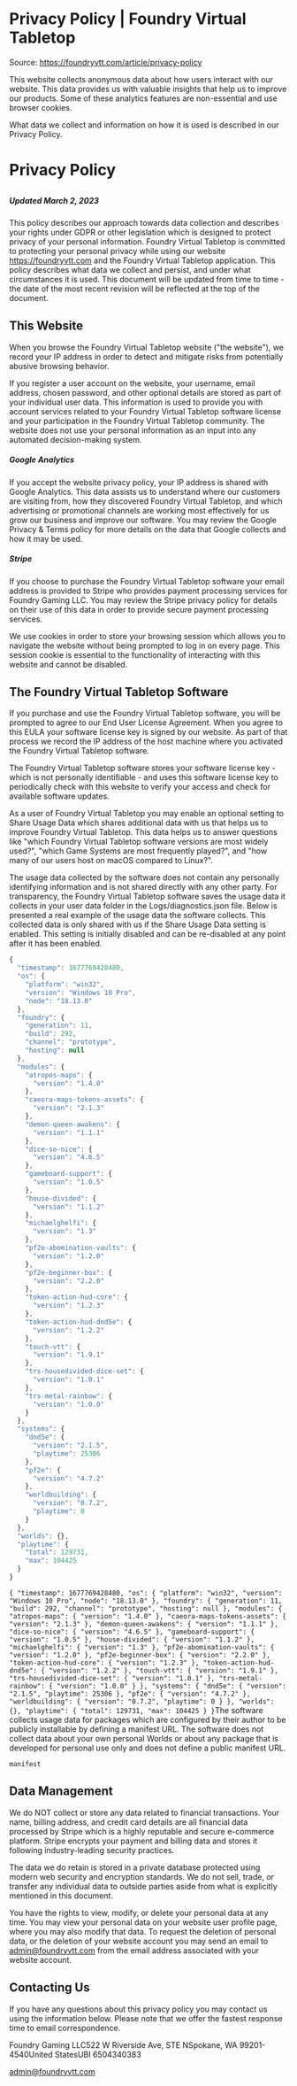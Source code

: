 # Privacy Policy | Foundry Virtual Tabletop

Source: https://foundryvtt.com/article/privacy-policy

This website collects anonymous data about how users interact with our website. This data provides us with 
        valuable insights that help us to improve our products. Some of these analytics features are non-essential 
        and use browser cookies.

What data we collect and information on how it is used is described in our 
        Privacy Policy.


# Privacy Policy


## 


##### Updated March 2, 2023

This policy describes our approach towards data collection and describes your rights under GDPR or other legislation which is designed to protect privacy of your personal information. Foundry Virtual Tabletop is committed to protecting your personal privacy while using our website https://foundryvtt.com and the Foundry Virtual Tabletop application. This policy describes what data we collect and persist, and under what circumstances it is used. This document will be updated from time to time - the date of the most recent revision will be reflected at the top of the document.


## This Website

When you browse the Foundry Virtual Tabletop website ("the website"), we record your IP address in order to detect and mitigate risks from potentially abusive browsing behavior.

If you register a user account on the website, your username, email address, chosen password, and other optional details are stored as part of your individual user data. This information is used to provide you with account services related to your Foundry Virtual Tabletop software license and your participation in the Foundry Virtual Tabletop community. The website does not use your personal information as an input into any automated decision-making system.


##### Google Analytics

If you accept the website privacy policy, your IP address is shared with Google Analytics. This data assists us to understand where our customers are visiting from, how they discovered Foundry Virtual Tabletop, and which advertising or promotional channels are working most effectively for us grow our business and improve our software. You may review the Google Privacy & Terms policy for more details on the data that Google collects and how it may be used.


##### Stripe

If you choose to purchase the Foundry Virtual Tabletop software your email address is provided to Stripe who provides payment processing services for Foundry Gaming LLC. You may review the Stripe privacy policy for details on their use of this data in order to provide secure payment processing services.

We use cookies in order to store your browsing session which allows you to navigate the website without being prompted to log in on every page. This session cookie is essential to the functionality of interacting with this website and cannot be disabled.


## The Foundry Virtual Tabletop Software

If you purchase and use the Foundry Virtual Tabletop software, you will be prompted to agree to our End User License Agreement. When you agree to this EULA your software license key is signed by our website. As part of that process we record the IP address of the host machine where you activated the Foundry Virtual Tabletop software.

The Foundry Virtual Tabletop software stores your software license key - which is not personally identifiable - and uses this software license key to periodically check with this website to verify your access and check for available software updates.

As a user of Foundry Virtual Tabletop you may enable an optional setting to Share Usage Data which shares additional data with us that helps us to improve Foundry Virtual Tabletop. This data helps us to answer questions like "which Foundry Virtual Tabletop software versions are most widely used?", "which Game Systems are most frequently played?", and "how many of our users host on macOS compared to Linux?".

The usage data collected by the software does not contain any personally identifying information and is not shared directly with any other party. For transparency, the Foundry Virtual Tabletop software saves the usage data it collects in your user data folder in the Logs/diagnostics.json file. Below is presented a real example of the usage data the software collects. This collected data is only shared with us if the Share Usage Data setting is enabled. This setting is initially disabled and can be re-disabled at any point after it has been enabled.

```javascript
{
  "timestamp": 1677769428480,
  "os": {
    "platform": "win32",
    "version": "Windows 10 Pro",
    "node": "18.13.0"
  },
  "foundry": {
    "generation": 11,
    "build": 292,
    "channel": "prototype",
    "hosting": null
  },
  "modules": {
    "atropos-maps": {
      "version": "1.4.0"
    },
    "caeora-maps-tokens-assets": {
      "version": "2.1.3"
    },
    "demon-queen-awakens": {
      "version": "1.1.1"
    },
    "dice-so-nice": {
      "version": "4.6.5"
    },
    "gameboard-support": {
      "version": "1.0.5"
    },
    "house-divided": {
      "version": "1.1.2"
    },
    "michaelghelfi": {
      "version": "1.3"
    },
    "pf2e-abomination-vaults": {
      "version": "1.2.0"
    },
    "pf2e-beginner-box": {
      "version": "2.2.0"
    },
    "token-action-hud-core": {
      "version": "1.2.3"
    },
    "token-action-hud-dnd5e": {
      "version": "1.2.2"
    },
    "touch-vtt": {
      "version": "1.9.1"
    },
    "trs-housedivided-dice-set": {
      "version": "1.0.1"
    },
    "trs-metal-rainbow": {
      "version": "1.0.0"
    }
  },
  "systems": {
    "dnd5e": {
      "version": "2.1.5",
      "playtime": 25306
    },
    "pf2e": {
      "version": "4.7.2"
    },
    "worldbuilding": {
      "version": "0.7.2",
      "playtime": 0
    }
  },
  "worlds": {},
  "playtime": {
    "total": 129731,
    "max": 104425
  }
}
```

`{
  "timestamp": 1677769428480,
  "os": {
    "platform": "win32",
    "version": "Windows 10 Pro",
    "node": "18.13.0"
  },
  "foundry": {
    "generation": 11,
    "build": 292,
    "channel": "prototype",
    "hosting": null
  },
  "modules": {
    "atropos-maps": {
      "version": "1.4.0"
    },
    "caeora-maps-tokens-assets": {
      "version": "2.1.3"
    },
    "demon-queen-awakens": {
      "version": "1.1.1"
    },
    "dice-so-nice": {
      "version": "4.6.5"
    },
    "gameboard-support": {
      "version": "1.0.5"
    },
    "house-divided": {
      "version": "1.1.2"
    },
    "michaelghelfi": {
      "version": "1.3"
    },
    "pf2e-abomination-vaults": {
      "version": "1.2.0"
    },
    "pf2e-beginner-box": {
      "version": "2.2.0"
    },
    "token-action-hud-core": {
      "version": "1.2.3"
    },
    "token-action-hud-dnd5e": {
      "version": "1.2.2"
    },
    "touch-vtt": {
      "version": "1.9.1"
    },
    "trs-housedivided-dice-set": {
      "version": "1.0.1"
    },
    "trs-metal-rainbow": {
      "version": "1.0.0"
    }
  },
  "systems": {
    "dnd5e": {
      "version": "2.1.5",
      "playtime": 25306
    },
    "pf2e": {
      "version": "4.7.2"
    },
    "worldbuilding": {
      "version": "0.7.2",
      "playtime": 0
    }
  },
  "worlds": {},
  "playtime": {
    "total": 129731,
    "max": 104425
  }
}`The software collects usage data for packages which are configured by their author to be publicly installable by defining a manifest URL. The software does not collect data about your own personal Worlds or about any package that is developed for personal use only and does not define a public manifest URL.

`manifest`
## Data Management

We do NOT collect or store any data related to financial transactions. Your name, billing address, and credit card details are all financial data processed by Stripe which is a highly reputable and secure e-commerce platform. Stripe encrypts your payment and billing data and stores it following industry-leading security practices.

The data we do retain is stored in a private database protected using modern web security and encryption standards. We do not sell, trade, or transfer any individual data to outside parties aside from what is explicitly mentioned in this document.

You have the rights to view, modify, or delete your personal data at any time. You may view your personal data on your website user profile page, where you may also modify that data. To request the deletion of personal data, or the deletion of your website account you may send an email to admin@foundryvtt.com from the email address associated with your website account.


## Contacting Us

If you have any questions about this privacy policy you may contact us using the information below. Please note that we offer the fastest response time to email correspondence.

Foundry Gaming LLC522 W Riverside Ave, STE NSpokane, WA 99201-4540United StatesUBI 6504340383

admin@foundryvtt.com


